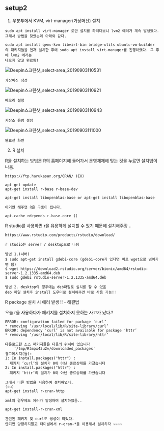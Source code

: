 ## setup2

1. 우분투에서 KVM, virt-manager(가상머신) 설치

```
sudo apt install virt-manager 로만 설치를 하려다보니 lvm2 에러가 계속 발생했다.
그래서 방법을 찾았는데 아래와 같다.

sudo apt install qemu-kvm libvirt-bin bridge-utils ubuntu-vm-builder
의 패키지들을 먼저 설치한 후에 sudo apt install virt-manager를 진행하였다. 그 후에 lvm2 에러는
나오지 않고 완료됨!
```
![Deepin스크린샷_select-area_20190903110531](https://i.imgur.com/dNtVno0.png)
```
가상머신 생성
```
![Deepin스크린샷_select-area_20190903110921](https://i.imgur.com/I3CFemY.png)
```
메모리 설정
```
![Deepin스크린샷_select-area_20190903110943](https://i.imgur.com/7A4sEdz.png)
```
저장소 용량 설정
```
![Deepin스크린샷_select-area_20190903111000](https://i.imgur.com/CozpsBe.png)
```
완료전 화면
```
2. R 설치


R을 설치하는 방법은 R의 홈페이지에 들어가서 운영체제에 맞는 것을 누르면 설치법이 나옴.
```
https://ftp.harukasan.org/CRAN/ (EX)

apt-get update
apt-get install r-base r-base-dev

apt-get install libopenblas-base or apt-get install libopenblas-base

이거만 해주면 R은 구동이 됩니다.

apt-cache rdepends r-base-core ()

```


R studio를 사용하면 r을 유용하게 설치할 수 있기 떄문에 설치해주장 ..

```
https://www.rstudio.com/products/rstudio/download/

r studio는 server / desktop으로 나뉨
```
```
방법 1.(서버)
$ sudo apt-get install gdebi-core (gdebi-core가 있다면 바로 wget으로 넘어가면 됌)
$ wget https://download2.rstudio.org/server/bionic/amd64/rstudio-server-1.2.1335-amd64.deb
$ sudo gdebi rstudio-server-1.2.1335-amd64.deb
```
```
방법 2. desktop의 경우에는 deb파일로 설치를 할 수 있음
deb 파일 설치후 install 도우미로 설치해주면 바로 사용 가능!!
```


R package 설치 시 에러 발생 !! - 해결법

오늘 r을 사용하다가 패키지를 설치하지 못하는 사고가 났다.?
```
ERROR: configuration failed for package ‘curl’
* removing ‘/usr/local/lib/R/site-library/curl’
ERROR: dependency ‘curl’ is not available for package ‘httr’
* removing ‘/usr/local/lib/R/site-library/httr’

다운로드한 소스 패키지들은 다음의 위치에 있습니다
	‘/tmp/Rtmpx43u2v/downloaded_packages’
경고메시지(들):
1: In install.packages("httr") :
  패키지 ‘curl’의 설치가 0이 아닌 종료상태를 가졌습니다
2: In install.packages("httr") :
  패키지 ‘httr’의 설치가 0이 아닌 종료상태를 가졌습니다
```

```
그래서 다른 방법을 사용하여 설치하였다.
(cu)
apt-get install r-cran-http

xml의 경우에도 에러가 발생하여 설치하였음..

apt-get install-r-cran-xml

관련된 패키지 및 curl도 생성이 되었다.
안되면 당황하지말고 터미널에서 r-cran-*을 이용해서 설치하자 ~~~~
```
